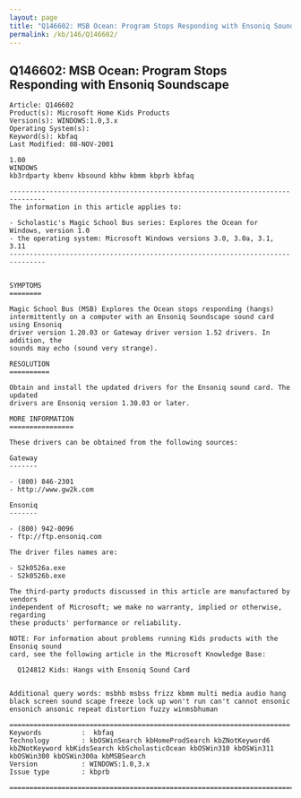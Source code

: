 ```yaml
---
layout: page
title: "Q146602: MSB Ocean: Program Stops Responding with Ensoniq Soundscape"
permalink: /kb/146/Q146602/
---
```


## Q146602: MSB Ocean: Program Stops Responding with Ensoniq Soundscape

	Article: Q146602
	Product(s): Microsoft Home Kids Products
	Version(s): WINDOWS:1.0,3.x
	Operating System(s): 
	Keyword(s): kbfaq
	Last Modified: 08-NOV-2001
	
	1.00
	WINDOWS
	kb3rdparty kbenv kbsound kbhw kbmm kbprb kbfaq
	
	-------------------------------------------------------------------------------
	The information in this article applies to:
	
	- Scholastic's Magic School Bus series: Explores the Ocean for Windows, version 1.0 
	- the operating system: Microsoft Windows versions 3.0, 3.0a, 3.1, 3.11 
	-------------------------------------------------------------------------------
	
	
	SYMPTOMS
	========
	
	Magic School Bus (MSB) Explores the Ocean stops responding (hangs)
	intermittently on a computer with an Ensoniq Soundscape sound card using Ensoniq
	driver version 1.20.03 or Gateway driver version 1.52 drivers. In addition, the
	sounds may echo (sound very strange).
	
	RESOLUTION
	==========
	
	Obtain and install the updated drivers for the Ensoniq sound card. The updated
	drivers are Ensoniq version 1.30.03 or later.
	
	MORE INFORMATION
	================
	
	These drivers can be obtained from the following sources:
	
	Gateway
	-------
	
	- (800) 846-2301
	- http://www.gw2k.com
	
	Ensoniq
	-------
	
	- (800) 942-0096
	- ftp://ftp.ensoniq.com
	
	The driver files names are:
	
	- S2k0526a.exe
	- S2k0526b.exe
	
	The third-party products discussed in this article are manufactured by vendors
	independent of Microsoft; we make no warranty, implied or otherwise, regarding
	these products' performance or reliability.
	
	NOTE: For information about problems running Kids products with the Ensoniq sound
	card, see the following article in the Microsoft Knowledge Base:
	
	  Q124812 Kids: Hangs with Ensoniq Sound Card
	
	
	Additional query words: msbhb msbss frizz kbmm multi media audio hang black screen sound scape freeze lock up won't run can't cannot ensonic ensonich ansonic repeat distortion fuzzy winmsbhuman
	
	======================================================================
	Keywords          :  kbfaq
	Technology        : kbOSWinSearch kbHomeProdSearch kbZNotKeyword6 kbZNotKeyword kbKidsSearch kbScholasticOcean kbOSWin310 kbOSWin311 kbOSWin300 kbOSWin300a kbMSBSearch
	Version           : WINDOWS:1.0,3.x
	Issue type        : kbprb
	
	=============================================================================
	
